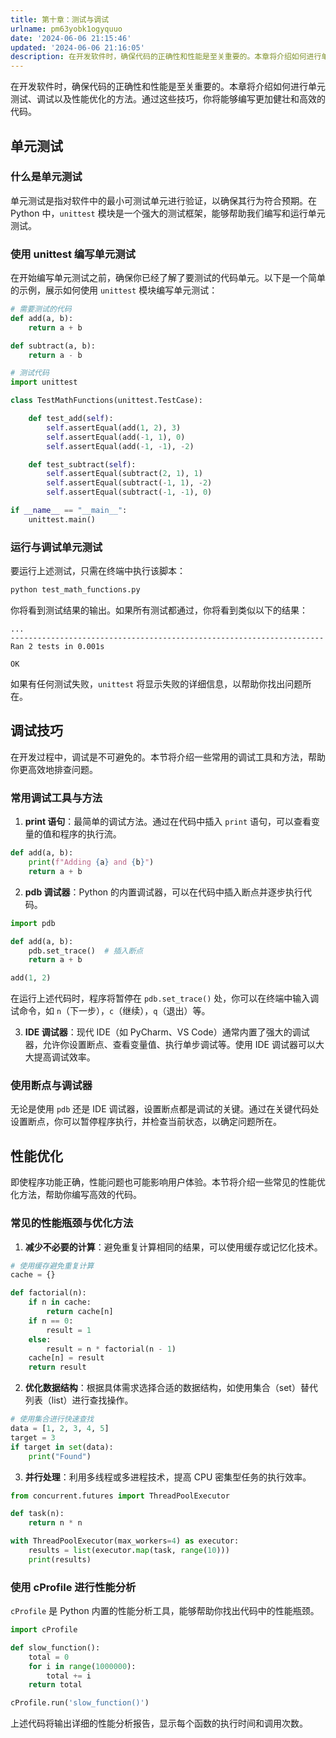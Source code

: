 ```yaml
---
title: 第十章：测试与调试
urlname: pm63yobk1ogyquuo
date: '2024-06-06 21:15:46'
updated: '2024-06-06 21:16:05'
description: 在开发软件时，确保代码的正确性和性能是至关重要的。本章将介绍如何进行单元测试、调试以及性能优化的方法。通过这些技巧，你将能够编写更加健壮和高效的代码。单元测试什么是单元测试单元测试是指对软件中的最小可测试单元进行验证，以确保其行为符合预期。在 Python 中，unittest 模块是一个强大...
---
```

在开发软件时，确保代码的正确性和性能是至关重要的。本章将介绍如何进行单元测试、调试以及性能优化的方法。通过这些技巧，你将能够编写更加健壮和高效的代码。

## 单元测试

### 什么是单元测试

单元测试是指对软件中的最小可测试单元进行验证，以确保其行为符合预期。在 Python 中，`unittest` 模块是一个强大的测试框架，能够帮助我们编写和运行单元测试。

### 使用 unittest 编写单元测试

在开始编写单元测试之前，确保你已经了解了要测试的代码单元。以下是一个简单的示例，展示如何使用 `unittest` 模块编写单元测试：

```python
# 需要测试的代码
def add(a, b):
    return a + b

def subtract(a, b):
    return a - b

# 测试代码
import unittest

class TestMathFunctions(unittest.TestCase):

    def test_add(self):
        self.assertEqual(add(1, 2), 3)
        self.assertEqual(add(-1, 1), 0)
        self.assertEqual(add(-1, -1), -2)

    def test_subtract(self):
        self.assertEqual(subtract(2, 1), 1)
        self.assertEqual(subtract(-1, 1), -2)
        self.assertEqual(subtract(-1, -1), 0)

if __name__ == "__main__":
    unittest.main()
```

### 运行与调试单元测试

要运行上述测试，只需在终端中执行该脚本：

```bash
python test_math_functions.py
```

你将看到测试结果的输出。如果所有测试都通过，你将看到类似以下的结果：

```
...
----------------------------------------------------------------------
Ran 2 tests in 0.001s

OK
```

如果有任何测试失败，`unittest` 将显示失败的详细信息，以帮助你找出问题所在。

## 调试技巧

在开发过程中，调试是不可避免的。本节将介绍一些常用的调试工具和方法，帮助你更高效地排查问题。

### 常用调试工具与方法

1.  **print 语句**：最简单的调试方法。通过在代码中插入 `print` 语句，可以查看变量的值和程序的执行流。 
```python
def add(a, b):
    print(f"Adding {a} and {b}")
    return a + b
```
 

2.  **pdb 调试器**：Python 的内置调试器，可以在代码中插入断点并逐步执行代码。 
```python
import pdb

def add(a, b):
    pdb.set_trace()  # 插入断点
    return a + b

add(1, 2)
```

在运行上述代码时，程序将暂停在 `pdb.set_trace()` 处，你可以在终端中输入调试命令，如 `n`（下一步），`c`（继续），`q`（退出）等。 

3.  **IDE 调试器**：现代 IDE（如 PyCharm、VS Code）通常内置了强大的调试器，允许你设置断点、查看变量值、执行单步调试等。使用 IDE 调试器可以大大提高调试效率。 

### 使用断点与调试器

无论是使用 `pdb` 还是 IDE 调试器，设置断点都是调试的关键。通过在关键代码处设置断点，你可以暂停程序执行，并检查当前状态，以确定问题所在。

## 性能优化

即使程序功能正确，性能问题也可能影响用户体验。本节将介绍一些常见的性能优化方法，帮助你编写高效的代码。

### 常见的性能瓶颈与优化方法

1.  **减少不必要的计算**：避免重复计算相同的结果，可以使用缓存或记忆化技术。 
```python
# 使用缓存避免重复计算
cache = {}

def factorial(n):
    if n in cache:
        return cache[n]
    if n == 0:
        result = 1
    else:
        result = n * factorial(n - 1)
    cache[n] = result
    return result
```
 

2.  **优化数据结构**：根据具体需求选择合适的数据结构，如使用集合（set）替代列表（list）进行查找操作。 
```python
# 使用集合进行快速查找
data = [1, 2, 3, 4, 5]
target = 3
if target in set(data):
    print("Found")
```
 

3.  **并行处理**：利用多线程或多进程技术，提高 CPU 密集型任务的执行效率。 
```python
from concurrent.futures import ThreadPoolExecutor

def task(n):
    return n * n

with ThreadPoolExecutor(max_workers=4) as executor:
    results = list(executor.map(task, range(10)))
    print(results)
```
 

### 使用 cProfile 进行性能分析

`cProfile` 是 Python 内置的性能分析工具，能够帮助你找出代码中的性能瓶颈。

```python
import cProfile

def slow_function():
    total = 0
    for i in range(1000000):
        total += i
    return total

cProfile.run('slow_function()')
```

上述代码将输出详细的性能分析报告，显示每个函数的执行时间和调用次数。

